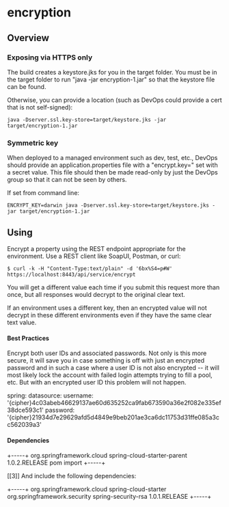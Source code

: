 # encryption

## Overview

### Exposing via HTTPS only

The build creates a keystore.jks for you in the target folder. You must be in the target folder to
run "java -jar encryption-1.jar" so that the keystore file can be found.

Otherwise, you can provide a location (such as DevOps could provide a cert that is not self-signed):

``` 
java -Dserver.ssl.key-store=target/keystore.jks -jar target/encryption-1.jar
```

### Symmetric key

When deployed to a managed environment such as dev, test, etc., DevOps should provide an 
application.properties file with a "encrypt.key=" set with a secret value.  This file should then be
made read-only by just the DevOps group so that it can not be seen by others.

If set from command line:

```
ENCRYPT_KEY=darwin java -Dserver.ssl.key-store=target/keystore.jks -jar target/encryption-1.jar
```

## Using

Encrypt a property using the REST endpoint appropriate for the environment. Use a REST client
like SoapUI, Postman, or curl:

```
$ curl -k -H "Content-Type:text/plain" -d '6bx%S4=p#W' https://localhost:8443/api/service/encrypt
```

You will get a different value each time if you submit this request more than once, but all
responses would decrypt to the original clear text.
 
If an environment uses a different key, then an encrypted value will not decrypt in these
different environments even if they have the same clear text value.

#### Best Practices

Encrypt both user IDs and associated passwords. Not only is this more secure, it will save you in
case something is off with just an encrypted password and in such a case where a user ID is not also
encrypted -- it will most likely lock the account with failed login attempts trying to fill a pool,
etc. But with an encrypted user ID this problem will not happen.

spring:
    datasource:
        username: '{cipher}4c03abeb46629137ae60d635252ca9fab673590a36e2f082e335ef38dce593c1'
        password: '{cipher}21934d7e29629afd5d4849e9beb201ae3ca6dc11753d31ffe085a3cc562039a3'

#### Dependencies

+-----+
    <dependencyManagement>
        <dependencies>
            <dependency>
                <groupId>org.springframework.cloud</groupId>
                <artifactId>spring-cloud-starter-parent</artifactId>
                <version>1.0.2.RELEASE</version>
                <type>pom</type>
                <scope>import</scope>
            </dependency>
        </dependencies>
    </dependencyManagement>
+-----+

 [[3]] And include the following dependencies:

+-----+
         <dependency>
            <groupId>org.springframework.cloud</groupId>
            <artifactId>spring-cloud-starter</artifactId>
         </dependency>
         <dependency>
            <groupId>org.springframework.security</groupId>
            <artifactId>spring-security-rsa</artifactId>
            <version>1.0.1.RELEASE</version>
        </dependency>
+-----+
